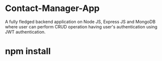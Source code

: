 # Contact-Manager-App
A fully fledged backend application on Node JS, Express JS and MongoDB where user can perform CRUD operation having user's authentication using JWT authentication.
# npm install
